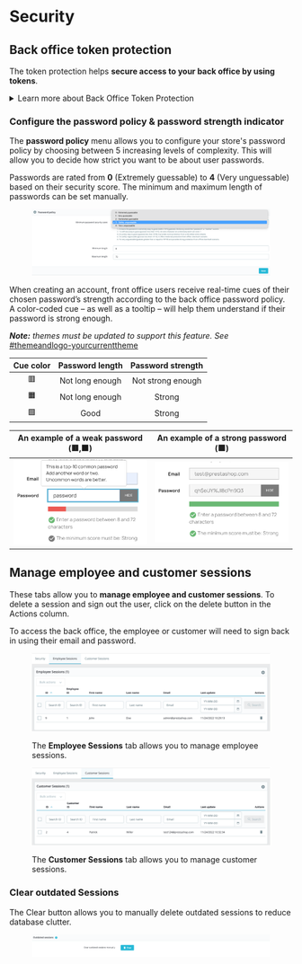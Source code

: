 # Security

## Back office token protection

The token protection helps **secure access to your back office by using tokens**.&#x20;

<details>

<summary>Learn more about Back Office Token Protection </summary>

When this feature is enabled, each URL becomes specific to a customer's session, and cannot be used as-is on another browser, thus protecting any information they might have stored during that session.

By default, back office token protection is **enabled.**

</details>

### Configure the password policy & password strength indicator

The **password policy** menu allows you to configure your store's password policy by choosing between 5 increasing levels of complexity. This will allow you to decide how strict you want to be about user passwords.&#x20;

Passwords are rated from **0** (Extremely guessable) to **4** (Very unguessable) based on their security score. The minimum and maximum length of passwords can be set manually.

<figure><img src="../../../.gitbook/assets/image (84).png" alt=""><figcaption></figcaption></figure>

When creating an account, front office users receive real-time cues of their chosen password’s strength according to the back office password policy. A color-coded cue _–_ as well as a tooltip _–_ will help them understand if their password is strong enough.

_**Note:** themes must be updated to support this feature. See_ [#themeandlogo-yourcurrenttheme](../../improving-shop/customizing-store-design/theme-and-logo.md#themeandlogo-yourcurrenttheme "mention")

| Cue color | Password length | Password strength |
| :-------: | :-------------: | :---------------: |
|     🟥    | Not long enough | Not strong enough |
|     🟧    | Not long enough |       Strong      |
|     🟩    |       Good      |       Strong      |

|      An example of a weak password (🟥,🟧)     |      An example of a strong password (🟩)      |
| :--------------------------------------------: | :--------------------------------------------: |
| ![](<../../../.gitbook/assets/image (87).png>) | ![](<../../../.gitbook/assets/image (58).png>) |

## Manage employee and customer sessions

These tabs allow you to **manage employee and customer sessions**. To delete a session and sign out the user, click on the delete button in the Actions column.

To access the back office, the employee or customer will need to sign back in using their email and password.

<figure><img src="../../../.gitbook/assets/image (76) (1).png" alt=""><figcaption><p>The <strong>Employee Sessions</strong> tab allows you to manage employee sessions.</p></figcaption></figure>

<figure><img src="../../../.gitbook/assets/image (81).png" alt=""><figcaption><p>The <strong>Customer Sessions</strong> tab allows you to manage customer sessions.</p></figcaption></figure>

### Clear outdated Sessions

The Clear button allows you to manually delete outdated sessions to reduce database clutter.

<figure><img src="../../../.gitbook/assets/image (72) (1).png" alt=""><figcaption></figcaption></figure>
